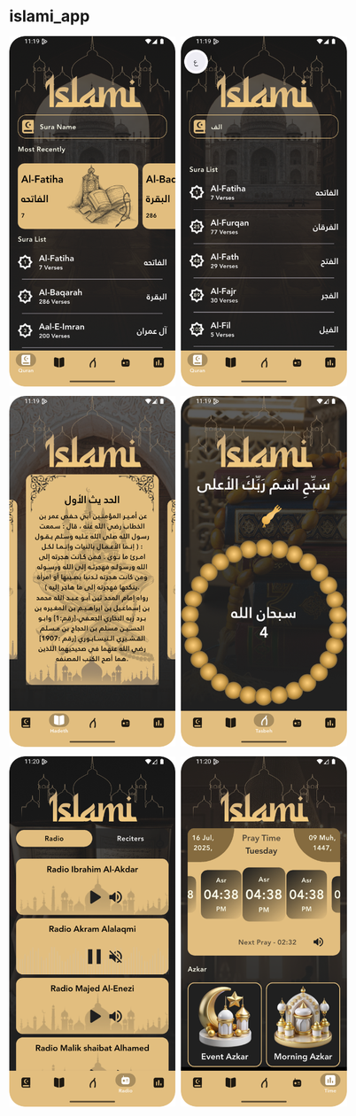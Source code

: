 # islami_app

<div style="display: flex; gap: 10px;">
  <img src="readme_images/1.png" width="300"/>
  <img src="readme_images/2.png" width="300"/>
</div>

<br/>

<div style="display: flex; gap: 10px;">
  <img src="readme_images/3.png" width="300"/>
  <img src="readme_images/4.png" width="300"/>
</div>

<br/>

<div style="display: flex; gap: 10px;">
  <img src="readme_images/5.png" width="300"/>
  <img src="readme_images/6.png" width="300"/>
</div>
